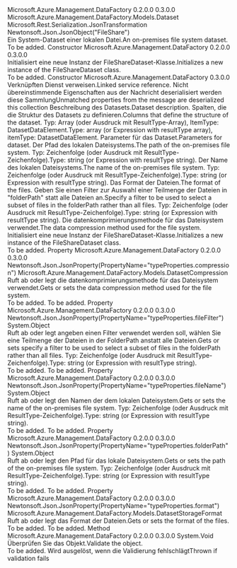 <Type Name="FileShareDataset" FullName="Microsoft.Azure.Management.DataFactory.Models.FileShareDataset">
  <TypeSignature Language="C#" Value="public class FileShareDataset : Microsoft.Azure.Management.DataFactory.Models.Dataset" />
  <TypeSignature Language="ILAsm" Value=".class public auto ansi beforefieldinit FileShareDataset extends Microsoft.Azure.Management.DataFactory.Models.Dataset" />
  <TypeSignature Language="DocId" Value="T:Microsoft.Azure.Management.DataFactory.Models.FileShareDataset" />
  <TypeSignature Language="VB.NET" Value="Public Class FileShareDataset&#xA;Inherits Dataset" />
  <TypeSignature Language="F#" Value="type FileShareDataset = class&#xA;    inherit Dataset" />
  <AssemblyInfo>
    <AssemblyName>Microsoft.Azure.Management.DataFactory</AssemblyName>
    <AssemblyVersion>0.2.0.0</AssemblyVersion>
    <AssemblyVersion>0.3.0.0</AssemblyVersion>
  </AssemblyInfo>
  <Base>
    <BaseTypeName>Microsoft.Azure.Management.DataFactory.Models.Dataset</BaseTypeName>
  </Base>
  <Interfaces />
  <Attributes>
    <Attribute>
      <AttributeName>Microsoft.Rest.Serialization.JsonTransformation</AttributeName>
    </Attribute>
    <Attribute>
      <AttributeName>Newtonsoft.Json.JsonObject("FileShare")</AttributeName>
    </Attribute>
  </Attributes>
  <Docs>
    <summary>
            <span data-ttu-id="3b9d9-101">Ein System-Dataset einer lokalen Datei.</span><span class="sxs-lookup"><span data-stu-id="3b9d9-101">An on-premises file system dataset.</span></span>
            </summary>
    <remarks>To be added.</remarks>
  </Docs>
  <Members>
    <Member MemberName=".ctor">
      <MemberSignature Language="C#" Value="public FileShareDataset ();" />
      <MemberSignature Language="ILAsm" Value=".method public hidebysig specialname rtspecialname instance void .ctor() cil managed" />
      <MemberSignature Language="DocId" Value="M:Microsoft.Azure.Management.DataFactory.Models.FileShareDataset.#ctor" />
      <MemberSignature Language="VB.NET" Value="Public Sub New ()" />
      <MemberType>Constructor</MemberType>
      <AssemblyInfo>
        <AssemblyName>Microsoft.Azure.Management.DataFactory</AssemblyName>
        <AssemblyVersion>0.2.0.0</AssemblyVersion>
        <AssemblyVersion>0.3.0.0</AssemblyVersion>
      </AssemblyInfo>
      <Parameters />
      <Docs>
        <summary>
            <span data-ttu-id="3b9d9-102">Initialisiert eine neue Instanz der FileShareDataset-Klasse.</span><span class="sxs-lookup"><span data-stu-id="3b9d9-102">Initializes a new instance of the FileShareDataset class.</span></span>
            </summary>
        <remarks>To be added.</remarks>
      </Docs>
    </Member>
    <Member MemberName=".ctor">
      <MemberSignature Language="C#" Value="public FileShareDataset (Microsoft.Azure.Management.DataFactory.Models.LinkedServiceReference linkedServiceName, System.Collections.Generic.IDictionary&lt;string,object&gt; additionalProperties = null, string description = null, object structure = null, System.Collections.Generic.IDictionary&lt;string,Microsoft.Azure.Management.DataFactory.Models.ParameterSpecification&gt; parameters = null, object folderPath = null, object fileName = null, Microsoft.Azure.Management.DataFactory.Models.DatasetStorageFormat format = null, object fileFilter = null, Microsoft.Azure.Management.DataFactory.Models.DatasetCompression compression = null);" />
      <MemberSignature Language="ILAsm" Value=".method public hidebysig specialname rtspecialname instance void .ctor(class Microsoft.Azure.Management.DataFactory.Models.LinkedServiceReference linkedServiceName, class System.Collections.Generic.IDictionary`2&lt;string, object&gt; additionalProperties, string description, object structure, class System.Collections.Generic.IDictionary`2&lt;string, class Microsoft.Azure.Management.DataFactory.Models.ParameterSpecification&gt; parameters, object folderPath, object fileName, class Microsoft.Azure.Management.DataFactory.Models.DatasetStorageFormat format, object fileFilter, class Microsoft.Azure.Management.DataFactory.Models.DatasetCompression compression) cil managed" />
      <MemberSignature Language="DocId" Value="M:Microsoft.Azure.Management.DataFactory.Models.FileShareDataset.#ctor(Microsoft.Azure.Management.DataFactory.Models.LinkedServiceReference,System.Collections.Generic.IDictionary{System.String,System.Object},System.String,System.Object,System.Collections.Generic.IDictionary{System.String,Microsoft.Azure.Management.DataFactory.Models.ParameterSpecification},System.Object,System.Object,Microsoft.Azure.Management.DataFactory.Models.DatasetStorageFormat,System.Object,Microsoft.Azure.Management.DataFactory.Models.DatasetCompression)" />
      <MemberSignature Language="VB.NET" Value="Public Sub New (linkedServiceName As LinkedServiceReference, Optional additionalProperties As IDictionary(Of String, Object) = null, Optional description As String = null, Optional structure As Object = null, Optional parameters As IDictionary(Of String, ParameterSpecification) = null, Optional folderPath As Object = null, Optional fileName As Object = null, Optional format As DatasetStorageFormat = null, Optional fileFilter As Object = null, Optional compression As DatasetCompression = null)" />
      <MemberSignature Language="F#" Value="new Microsoft.Azure.Management.DataFactory.Models.FileShareDataset : Microsoft.Azure.Management.DataFactory.Models.LinkedServiceReference * System.Collections.Generic.IDictionary&lt;string, obj&gt; * string * obj * System.Collections.Generic.IDictionary&lt;string, Microsoft.Azure.Management.DataFactory.Models.ParameterSpecification&gt; * obj * obj * Microsoft.Azure.Management.DataFactory.Models.DatasetStorageFormat * obj * Microsoft.Azure.Management.DataFactory.Models.DatasetCompression -&gt; Microsoft.Azure.Management.DataFactory.Models.FileShareDataset" Usage="new Microsoft.Azure.Management.DataFactory.Models.FileShareDataset (linkedServiceName, additionalProperties, description, structure, parameters, folderPath, fileName, format, fileFilter, compression)" />
      <MemberType>Constructor</MemberType>
      <AssemblyInfo>
        <AssemblyName>Microsoft.Azure.Management.DataFactory</AssemblyName>
        <AssemblyVersion>0.3.0.0</AssemblyVersion>
      </AssemblyInfo>
      <Parameters>
        <Parameter Name="linkedServiceName" Type="Microsoft.Azure.Management.DataFactory.Models.LinkedServiceReference" />
        <Parameter Name="additionalProperties" Type="System.Collections.Generic.IDictionary&lt;System.String,System.Object&gt;" />
        <Parameter Name="description" Type="System.String" />
        <Parameter Name="structure" Type="System.Object" />
        <Parameter Name="parameters" Type="System.Collections.Generic.IDictionary&lt;System.String,Microsoft.Azure.Management.DataFactory.Models.ParameterSpecification&gt;" />
        <Parameter Name="folderPath" Type="System.Object" />
        <Parameter Name="fileName" Type="System.Object" />
        <Parameter Name="format" Type="Microsoft.Azure.Management.DataFactory.Models.DatasetStorageFormat" />
        <Parameter Name="fileFilter" Type="System.Object" />
        <Parameter Name="compression" Type="Microsoft.Azure.Management.DataFactory.Models.DatasetCompression" />
      </Parameters>
      <Docs>
        <param name="linkedServiceName"><span data-ttu-id="3b9d9-103">Verknüpften Dienst verweisen.</span><span class="sxs-lookup"><span data-stu-id="3b9d9-103">Linked service reference.</span></span></param>
        <param name="additionalProperties"><span data-ttu-id="3b9d9-104">Nicht übereinstimmende Eigenschaften aus der Nachricht deserialisiert werden diese Sammlung</span><span class="sxs-lookup"><span data-stu-id="3b9d9-104">Unmatched properties from the message are deserialized this collection</span></span></param>
        <param name="description"><span data-ttu-id="3b9d9-105">Beschreibung des Datasets.</span><span class="sxs-lookup"><span data-stu-id="3b9d9-105">Dataset description.</span></span></param>
        <param name="structure"><span data-ttu-id="3b9d9-106">Spalten, die die Struktur des Datasets zu definieren.</span><span class="sxs-lookup"><span data-stu-id="3b9d9-106">Columns that define the structure of the dataset.</span></span> <span data-ttu-id="3b9d9-107">Typ: Array (oder Ausdruck mit ResultType-Array), ItemType: DatasetDataElement.</span><span class="sxs-lookup"><span data-stu-id="3b9d9-107">Type: array (or Expression with resultType array), itemType: DatasetDataElement.</span></span></param>
        <param name="parameters"><span data-ttu-id="3b9d9-108">Parameter für das Dataset.</span><span class="sxs-lookup"><span data-stu-id="3b9d9-108">Parameters for dataset.</span></span></param>
        <param name="folderPath"><span data-ttu-id="3b9d9-109">Der Pfad des lokalen Dateisystems.</span><span class="sxs-lookup"><span data-stu-id="3b9d9-109">The path of the on-premises file system.</span></span>
            <span data-ttu-id="3b9d9-110">Typ: Zeichenfolge (oder Ausdruck mit ResultType-Zeichenfolge).</span><span class="sxs-lookup"><span data-stu-id="3b9d9-110">Type: string (or Expression with resultType string).</span></span></param>
        <param name="fileName"><span data-ttu-id="3b9d9-111">Der Name des lokalen Dateisystems.</span><span class="sxs-lookup"><span data-stu-id="3b9d9-111">The name of the on-premises file system.</span></span>
            <span data-ttu-id="3b9d9-112">Typ: Zeichenfolge (oder Ausdruck mit ResultType-Zeichenfolge).</span><span class="sxs-lookup"><span data-stu-id="3b9d9-112">Type: string (or Expression with resultType string).</span></span></param>
        <param name="format"><span data-ttu-id="3b9d9-113">Das Format der Dateien.</span><span class="sxs-lookup"><span data-stu-id="3b9d9-113">The format of the files.</span></span></param>
        <param name="fileFilter"><span data-ttu-id="3b9d9-114">Geben Sie einen Filter zur Auswahl einer Teilmenge der Dateien in "folderPath" statt alle Dateien an.</span><span class="sxs-lookup"><span data-stu-id="3b9d9-114">Specify a filter to be used to select a subset of files in the folderPath rather than all files.</span></span> <span data-ttu-id="3b9d9-115">Typ: Zeichenfolge (oder Ausdruck mit ResultType-Zeichenfolge).</span><span class="sxs-lookup"><span data-stu-id="3b9d9-115">Type: string (or Expression with resultType string).</span></span></param>
        <param name="compression"><span data-ttu-id="3b9d9-116">Die datenkomprimierungsmethode für das Dateisystem verwendet.</span><span class="sxs-lookup"><span data-stu-id="3b9d9-116">The data compression method used for the file system.</span></span></param>
        <summary>
            <span data-ttu-id="3b9d9-117">Initialisiert eine neue Instanz der FileShareDataset-Klasse.</span><span class="sxs-lookup"><span data-stu-id="3b9d9-117">Initializes a new instance of the FileShareDataset class.</span></span>
            </summary>
        <remarks>To be added.</remarks>
      </Docs>
    </Member>
    <Member MemberName="Compression">
      <MemberSignature Language="C#" Value="public Microsoft.Azure.Management.DataFactory.Models.DatasetCompression Compression { get; set; }" />
      <MemberSignature Language="ILAsm" Value=".property instance class Microsoft.Azure.Management.DataFactory.Models.DatasetCompression Compression" />
      <MemberSignature Language="DocId" Value="P:Microsoft.Azure.Management.DataFactory.Models.FileShareDataset.Compression" />
      <MemberSignature Language="VB.NET" Value="Public Property Compression As DatasetCompression" />
      <MemberSignature Language="F#" Value="member this.Compression : Microsoft.Azure.Management.DataFactory.Models.DatasetCompression with get, set" Usage="Microsoft.Azure.Management.DataFactory.Models.FileShareDataset.Compression" />
      <MemberType>Property</MemberType>
      <AssemblyInfo>
        <AssemblyName>Microsoft.Azure.Management.DataFactory</AssemblyName>
        <AssemblyVersion>0.2.0.0</AssemblyVersion>
        <AssemblyVersion>0.3.0.0</AssemblyVersion>
      </AssemblyInfo>
      <Attributes>
        <Attribute>
          <AttributeName>Newtonsoft.Json.JsonProperty(PropertyName="typeProperties.compression")</AttributeName>
        </Attribute>
      </Attributes>
      <ReturnValue>
        <ReturnType>Microsoft.Azure.Management.DataFactory.Models.DatasetCompression</ReturnType>
      </ReturnValue>
      <Docs>
        <summary>
            <span data-ttu-id="3b9d9-118">Ruft ab oder legt die datenkomprimierungsmethode für das Dateisystem verwendet.</span><span class="sxs-lookup"><span data-stu-id="3b9d9-118">Gets or sets the data compression method used for the file system.</span></span>
            </summary>
        <value>To be added.</value>
        <remarks>To be added.</remarks>
      </Docs>
    </Member>
    <Member MemberName="FileFilter">
      <MemberSignature Language="C#" Value="public object FileFilter { get; set; }" />
      <MemberSignature Language="ILAsm" Value=".property instance object FileFilter" />
      <MemberSignature Language="DocId" Value="P:Microsoft.Azure.Management.DataFactory.Models.FileShareDataset.FileFilter" />
      <MemberSignature Language="VB.NET" Value="Public Property FileFilter As Object" />
      <MemberSignature Language="F#" Value="member this.FileFilter : obj with get, set" Usage="Microsoft.Azure.Management.DataFactory.Models.FileShareDataset.FileFilter" />
      <MemberType>Property</MemberType>
      <AssemblyInfo>
        <AssemblyName>Microsoft.Azure.Management.DataFactory</AssemblyName>
        <AssemblyVersion>0.2.0.0</AssemblyVersion>
        <AssemblyVersion>0.3.0.0</AssemblyVersion>
      </AssemblyInfo>
      <Attributes>
        <Attribute>
          <AttributeName>Newtonsoft.Json.JsonProperty(PropertyName="typeProperties.fileFilter")</AttributeName>
        </Attribute>
      </Attributes>
      <ReturnValue>
        <ReturnType>System.Object</ReturnType>
      </ReturnValue>
      <Docs>
        <summary>
            <span data-ttu-id="3b9d9-119">Ruft ab oder legt angeben einen Filter verwendet werden soll, wählen Sie eine Teilmenge der Dateien in der FolderPath anstatt alle Dateien.</span><span class="sxs-lookup"><span data-stu-id="3b9d9-119">Gets or sets specify a filter to be used to select a subset of files in the folderPath rather than all files.</span></span> <span data-ttu-id="3b9d9-120">Typ: Zeichenfolge (oder Ausdruck mit ResultType-Zeichenfolge).</span><span class="sxs-lookup"><span data-stu-id="3b9d9-120">Type: string (or Expression with resultType string).</span></span>
            </summary>
        <value>To be added.</value>
        <remarks>To be added.</remarks>
      </Docs>
    </Member>
    <Member MemberName="FileName">
      <MemberSignature Language="C#" Value="public object FileName { get; set; }" />
      <MemberSignature Language="ILAsm" Value=".property instance object FileName" />
      <MemberSignature Language="DocId" Value="P:Microsoft.Azure.Management.DataFactory.Models.FileShareDataset.FileName" />
      <MemberSignature Language="VB.NET" Value="Public Property FileName As Object" />
      <MemberSignature Language="F#" Value="member this.FileName : obj with get, set" Usage="Microsoft.Azure.Management.DataFactory.Models.FileShareDataset.FileName" />
      <MemberType>Property</MemberType>
      <AssemblyInfo>
        <AssemblyName>Microsoft.Azure.Management.DataFactory</AssemblyName>
        <AssemblyVersion>0.2.0.0</AssemblyVersion>
        <AssemblyVersion>0.3.0.0</AssemblyVersion>
      </AssemblyInfo>
      <Attributes>
        <Attribute>
          <AttributeName>Newtonsoft.Json.JsonProperty(PropertyName="typeProperties.fileName")</AttributeName>
        </Attribute>
      </Attributes>
      <ReturnValue>
        <ReturnType>System.Object</ReturnType>
      </ReturnValue>
      <Docs>
        <summary>
            <span data-ttu-id="3b9d9-121">Ruft ab oder legt den Namen der dem lokalen Dateisystem.</span><span class="sxs-lookup"><span data-stu-id="3b9d9-121">Gets or sets the name of the on-premises file system.</span></span> <span data-ttu-id="3b9d9-122">Typ: Zeichenfolge (oder Ausdruck mit ResultType-Zeichenfolge).</span><span class="sxs-lookup"><span data-stu-id="3b9d9-122">Type: string (or Expression with resultType string).</span></span>
            </summary>
        <value>To be added.</value>
        <remarks>To be added.</remarks>
      </Docs>
    </Member>
    <Member MemberName="FolderPath">
      <MemberSignature Language="C#" Value="public object FolderPath { get; set; }" />
      <MemberSignature Language="ILAsm" Value=".property instance object FolderPath" />
      <MemberSignature Language="DocId" Value="P:Microsoft.Azure.Management.DataFactory.Models.FileShareDataset.FolderPath" />
      <MemberSignature Language="VB.NET" Value="Public Property FolderPath As Object" />
      <MemberSignature Language="F#" Value="member this.FolderPath : obj with get, set" Usage="Microsoft.Azure.Management.DataFactory.Models.FileShareDataset.FolderPath" />
      <MemberType>Property</MemberType>
      <AssemblyInfo>
        <AssemblyName>Microsoft.Azure.Management.DataFactory</AssemblyName>
        <AssemblyVersion>0.2.0.0</AssemblyVersion>
        <AssemblyVersion>0.3.0.0</AssemblyVersion>
      </AssemblyInfo>
      <Attributes>
        <Attribute>
          <AttributeName>Newtonsoft.Json.JsonProperty(PropertyName="typeProperties.folderPath")</AttributeName>
        </Attribute>
      </Attributes>
      <ReturnValue>
        <ReturnType>System.Object</ReturnType>
      </ReturnValue>
      <Docs>
        <summary>
            <span data-ttu-id="3b9d9-123">Ruft ab oder legt den Pfad für das lokale Dateisystem.</span><span class="sxs-lookup"><span data-stu-id="3b9d9-123">Gets or sets the path of the on-premises file system.</span></span> <span data-ttu-id="3b9d9-124">Typ: Zeichenfolge (oder Ausdruck mit ResultType-Zeichenfolge).</span><span class="sxs-lookup"><span data-stu-id="3b9d9-124">Type: string (or Expression with resultType string).</span></span>
            </summary>
        <value>To be added.</value>
        <remarks>To be added.</remarks>
      </Docs>
    </Member>
    <Member MemberName="Format">
      <MemberSignature Language="C#" Value="public Microsoft.Azure.Management.DataFactory.Models.DatasetStorageFormat Format { get; set; }" />
      <MemberSignature Language="ILAsm" Value=".property instance class Microsoft.Azure.Management.DataFactory.Models.DatasetStorageFormat Format" />
      <MemberSignature Language="DocId" Value="P:Microsoft.Azure.Management.DataFactory.Models.FileShareDataset.Format" />
      <MemberSignature Language="VB.NET" Value="Public Property Format As DatasetStorageFormat" />
      <MemberSignature Language="F#" Value="member this.Format : Microsoft.Azure.Management.DataFactory.Models.DatasetStorageFormat with get, set" Usage="Microsoft.Azure.Management.DataFactory.Models.FileShareDataset.Format" />
      <MemberType>Property</MemberType>
      <AssemblyInfo>
        <AssemblyName>Microsoft.Azure.Management.DataFactory</AssemblyName>
        <AssemblyVersion>0.2.0.0</AssemblyVersion>
        <AssemblyVersion>0.3.0.0</AssemblyVersion>
      </AssemblyInfo>
      <Attributes>
        <Attribute>
          <AttributeName>Newtonsoft.Json.JsonProperty(PropertyName="typeProperties.format")</AttributeName>
        </Attribute>
      </Attributes>
      <ReturnValue>
        <ReturnType>Microsoft.Azure.Management.DataFactory.Models.DatasetStorageFormat</ReturnType>
      </ReturnValue>
      <Docs>
        <summary>
            <span data-ttu-id="3b9d9-125">Ruft ab oder legt das Format der Dateien.</span><span class="sxs-lookup"><span data-stu-id="3b9d9-125">Gets or sets the format of the files.</span></span>
            </summary>
        <value>To be added.</value>
        <remarks>To be added.</remarks>
      </Docs>
    </Member>
    <Member MemberName="Validate">
      <MemberSignature Language="C#" Value="public override void Validate ();" />
      <MemberSignature Language="ILAsm" Value=".method public hidebysig virtual instance void Validate() cil managed" />
      <MemberSignature Language="DocId" Value="M:Microsoft.Azure.Management.DataFactory.Models.FileShareDataset.Validate" />
      <MemberSignature Language="VB.NET" Value="Public Overrides Sub Validate ()" />
      <MemberSignature Language="F#" Value="override this.Validate : unit -&gt; unit" Usage="fileShareDataset.Validate " />
      <MemberType>Method</MemberType>
      <AssemblyInfo>
        <AssemblyName>Microsoft.Azure.Management.DataFactory</AssemblyName>
        <AssemblyVersion>0.2.0.0</AssemblyVersion>
        <AssemblyVersion>0.3.0.0</AssemblyVersion>
      </AssemblyInfo>
      <ReturnValue>
        <ReturnType>System.Void</ReturnType>
      </ReturnValue>
      <Parameters />
      <Docs>
        <summary>
            <span data-ttu-id="3b9d9-126">Überprüfen Sie das Objekt.</span><span class="sxs-lookup"><span data-stu-id="3b9d9-126">Validate the object.</span></span>
            </summary>
        <remarks>To be added.</remarks>
        <exception cref="T:Microsoft.Rest.ValidationException">
            <span data-ttu-id="3b9d9-127">Wird ausgelöst, wenn die Validierung fehlschlägt</span><span class="sxs-lookup"><span data-stu-id="3b9d9-127">Thrown if validation fails</span></span>
            </exception>
      </Docs>
    </Member>
  </Members>
</Type>